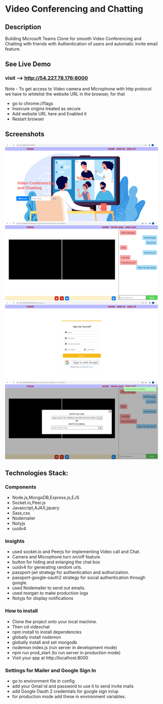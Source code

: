 # Video Conferencing and Chatting

## Description
Building Microsoft Teams Clone for smooth Video Conferencing and Chatting with friends with Authentication of users and automatic invite email feature.

## See Live Demo

### visit --> http://54.227.78.176:8000

Note - To get access to Video camera and Microphone with http protocol we have to whitelist the website URL in the browser, for that
- go to chrome://flags
- Insecure origins treated as secure
- Add website URL here and Enabled it
- Restart browser

## Screenshots

![Home Page](uploads/homePage-ss.png "Home Page")
![Call Page](uploads/Call-ss.png "call Page")
![Sign Up Page](uploads/Sign-up-ss.png "Sign Up Page")
![Mailer Page](uploads/mailer-ss.png "Mailer Page")

## Technologies Stack:

### Components
- Node.js,MongoDB,Express.js,EJS
- Socket.io,Peer.js
- Javascript,AJAX,jquery
- Sass,css
- Nodemailer
- Notyjs
- uuidv4

### Insights
- used socket.io and Peerjs for implementing Video call and Chat.
- Camera and Microphone turn on/off feature.
- button for hiding and enlarging the chat box
- uuidv4 for generating random urls.
- passport-jwt strategy for authentication and authorization.
- passport-google-oauth2 strategy for social authentication through google.
- used Nodemailer to send out emails.
- used morgan to make production logs
- Notyjs for display notifications

### How to install
- Clone the project onto your local machine.
- Then cd videochat
- npm install to install dependencies
- globally install nodemon
- globally install and set mongodb
- nodemon index.js (run server in development mode)
- npm run prod_start (to run server in production mode)
- Visit your app at http://localhost:8000

### Settings for Mailer and Google Sign In
- go to environment file in config
- add your Gmail id and password to use it to send invite mails
- add Google Oauth 2 credentials for google sign in/up
- for production mode add these in environment variables.